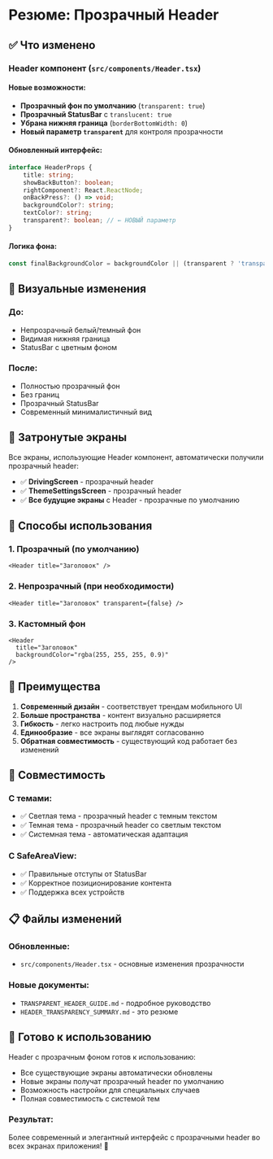 # Резюме: Прозрачный Header

## ✅ Что изменено

### Header компонент (`src/components/Header.tsx`)

#### Новые возможности:
- **Прозрачный фон по умолчанию** (`transparent: true`)
- **Прозрачный StatusBar** с `translucent: true`
- **Убрана нижняя граница** (`borderBottomWidth: 0`)
- **Новый параметр `transparent`** для контроля прозрачности

#### Обновленный интерфейс:
```typescript
interface HeaderProps {
    title: string;
    showBackButton?: boolean;
    rightComponent?: React.ReactNode;
    onBackPress?: () => void;
    backgroundColor?: string;
    textColor?: string;
    transparent?: boolean; // ← НОВЫЙ параметр
}
```

#### Логика фона:
```typescript
const finalBackgroundColor = backgroundColor || (transparent ? 'transparent' : defaultBackgroundColor);
```

## 🎨 Визуальные изменения

### До:
- Непрозрачный белый/темный фон
- Видимая нижняя граница
- StatusBar с цветным фоном

### После:
- Полностью прозрачный фон
- Без границ
- Прозрачный StatusBar
- Современный минималистичный вид

## 📱 Затронутые экраны

Все экраны, использующие Header компонент, автоматически получили прозрачный header:

- ✅ **DrivingScreen** - прозрачный header
- ✅ **ThemeSettingsScreen** - прозрачный header  
- ✅ **Все будущие экраны** с Header - прозрачные по умолчанию

## 🔧 Способы использования

### 1. Прозрачный (по умолчанию)
```tsx
<Header title="Заголовок" />
```

### 2. Непрозрачный (при необходимости)
```tsx
<Header title="Заголовок" transparent={false} />
```

### 3. Кастомный фон
```tsx
<Header 
  title="Заголовок" 
  backgroundColor="rgba(255, 255, 255, 0.9)" 
/>
```

## 🎯 Преимущества

1. **Современный дизайн** - соответствует трендам мобильного UI
2. **Больше пространства** - контент визуально расширяется
3. **Гибкость** - легко настроить под любые нужды
4. **Единообразие** - все экраны выглядят согласованно
5. **Обратная совместимость** - существующий код работает без изменений

## 🔄 Совместимость

### С темами:
- ✅ Светлая тема - прозрачный header с темным текстом
- ✅ Темная тема - прозрачный header со светлым текстом
- ✅ Системная тема - автоматическая адаптация

### С SafeAreaView:
- ✅ Правильные отступы от StatusBar
- ✅ Корректное позиционирование контента
- ✅ Поддержка всех устройств

## 📋 Файлы изменений

### Обновленные:
- `src/components/Header.tsx` - основные изменения прозрачности

### Новые документы:
- `TRANSPARENT_HEADER_GUIDE.md` - подробное руководство
- `HEADER_TRANSPARENCY_SUMMARY.md` - это резюме

## 🚀 Готово к использованию

Header с прозрачным фоном готов к использованию:
- Все существующие экраны автоматически обновлены
- Новые экраны получат прозрачный header по умолчанию
- Возможность настройки для специальных случаев
- Полная совместимость с системой тем

### Результат:
Более современный и элегантный интерфейс с прозрачными header во всех экранах приложения! 🎉
